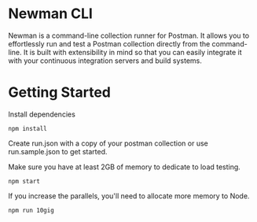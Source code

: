 # Newman CLI

Newman is a command-line collection runner for Postman. It allows you to effortlessly run and test a Postman collection directly from the command-line. It is built with extensibility in mind so that you can easily integrate it with your continuous integration servers and build systems.

# Getting Started

Install dependencies

```shell
npm install
```

Create run.json with a copy of your postman collection or use run.sample.json to get started.

Make sure you have at least 2GB of memory to dedicate to load testing.

```
npm start
```

If you increase the parallels, you'll need to allocate more memory to Node.

```shell
npm run 10gig
```
